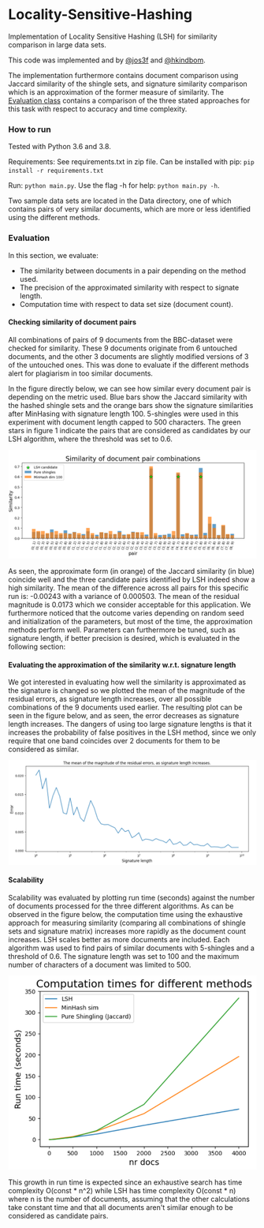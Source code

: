 # Locality-Sensitive-Hashing
Implementation of Locality Sensitive Hashing (LSH) for similarity comparison in large data sets.

This code was implemented and by [@jos3f](https://github.com/hkindbom/ID2222-Data-Mining) and  [@hkindbom](https://github.com/hkindbom). 

The implementation furthermore contains document comparison using Jaccard similarity of the shingle sets, and signature similarity comparison which is an approximation of the former measure of similarity. The [Evaluation class](https://github.com/Jos3f/Locality-Sensitive-Hashing/blob/main/Evaluation.py) contains a comparison of the three stated approaches for this task with respect to accuracy and time complexity. 

### How to run

Tested with Python 3.6 and 3.8. 

Requirements: See requirements.txt in zip file. Can be installed with pip: `pip install -r requirements.txt`

Run: `python main.py`. Use the flag -h for help: `python main.py -h`.  

Two sample data sets are located in the Data directory, one of which contains pairs of very similar documents, which are more or less identified using the different methods.

### Evaluation

In this section, we evaluate: 
* The similarity between documents in a pair depending on the method used.
* The precision of the approximated similarity with respect to signate length.
* Computation time with respect to data set size (document count).

#### Checking similarity of document pairs

All combinations of pairs of 9 documents from the BBC-dataset were checked for similarity. These 9 documents originate from 6 untouched documents, and the other 3 documents are slightly modified versions of 3 of the untouched ones. This was done to evaluate if the different methods alert for plagiarism in too similar documents. 

In the figure directly below, we can see how similar every document pair is depending on the metric used. Blue bars show the Jaccard similarity with the hashed shingle sets and the orange bars show the signature similarities after MinHasing with signature length 100. 5-shingles were used in this experiment with document length capped to 500 characters. The green stars in figure 1 indicate the pairs that are considered as candidates by our LSH algorithm, where the threshold was set to 0.6.

![doc_similarity_plot](Results/bbc-small-doc_similarity.png)

As seen, the approximate form (in orange) of the Jaccard similarity (in blue) coincide well and the three candidate pairs identified by LSH indeed show a high similarity. The mean of the difference across all pairs for this specific run is: -0.00243 with a variance of 0.000503. The mean of the residual magnitude is 0.0173 which we consider acceptable for this application. We furthermore noticed that the outcome varies depending on random seed and initialization of the parameters, but most of the time, the approximation methods perform well. Parameters can furthermore be tuned, such as signature length, if better precision is desired, which is evaluated in the following section: 

#### Evaluating the approximation of the similarity w.r.t. signature length

We got interested in evaluating how well the similarity is approximated as the signature is changed so we plotted the mean of the magnitude of the residual errors, as signature length increases, over all possible combinations of the 9 documents used earlier. The resulting plot can be seen in the figure below, and as seen, the error decreases as signature length increases. The dangers of using too large signature lengths is that it increases the probability of false positives in the LSH method, since we only require that one band coincides over 2 documents for them to be considered as similar. 

![error-vs-signature-length-plot](Results/error-vs-signature-length.png)

#### Scalability

Scalability was evaluated by plotting run time (seconds) against the number of documents processed for the three different algorithms. As can be observed in the figure below, the computation time using the exhaustive approach for measuring similarity (comparing all combinations of shingle sets and signature matrix) increases more rapidly as the document count increases. LSH scales better as more documents are included. Each algorithm was used to find pairs of similar documents with 5-shingles  and a threshold of 0.6. The signature length was set to 100 and the maximum number of characters of a document was limited to 500. 

![time-complexity-comparison-plot](Results/time-complexity-comparison.png)

This growth in run time is expected since an exhaustive search has time complexity O(const * n^2) while LSH has time complexity O(const * n) where n is the number of documents, assuming that the other calculations take constant time and that all documents aren't similar enough to be considered as candidate pairs. 